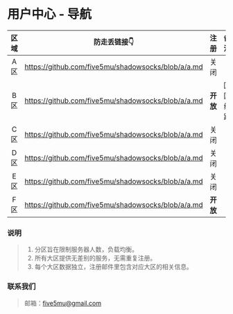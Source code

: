 # 用户中心 - 导航

| 区域 | 防走丢链接👇 | 注册 | 备注 |
| :----: | :----: | :----: | :----: |
| A区 | https://github.com/five5mu/shadowsocks/blob/a/a.md | 关闭 | | 
| B区 | https://github.com/five5mu/shadowsocks/blob/a/a.md | <b>开放</b> | 回国线路 | 
| C区 | https://github.com/five5mu/shadowsocks/blob/a/a.md | 关闭| | 
| D区 | https://github.com/five5mu/shadowsocks/blob/a/a.md | 关闭 | | 
| E区 | https://github.com/five5mu/shadowsocks/blob/a/a.md | 关闭 | | 
| F区 | https://github.com/five5mu/shadowsocks/blob/a/a.md | <b>开放</b> | | 

### 说明

> 1. 分区旨在限制服务器人数，负载均衡。
> 2. 所有大区提供无差别的服务，无需重复注册。
> 3. 每个大区数据独立，注册邮件里包含对应大区的相关信息。

### 联系我们

> 邮箱：five5mu@gmail.com
